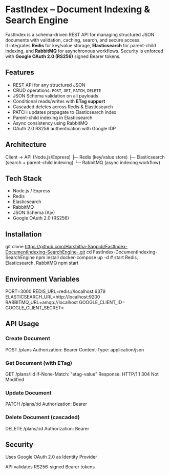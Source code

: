 # FastIndex – Document Indexing & Search Engine

FastIndex is a schema-driven REST API for managing structured JSON documents with validation, caching, search, and secure access.  
It integrates **Redis** for key/value storage, **Elasticsearch** for parent-child indexing, and **RabbitMQ** for asynchronous workflows. Security is enforced with **Google OAuth 2.0 (RS256)** signed Bearer tokens.



## Features
- REST API for any structured JSON
- CRUD operations: `POST`, `GET`, `PATCH`, `DELETE`
- JSON Schema validation on all payloads
- Conditional reads/writes with **ETag support**
- Cascaded deletes across Redis & Elasticsearch
- PATCH updates propagate to Elasticsearch index
- Parent-child indexing in Elasticsearch
- Async consistency using RabbitMQ
- OAuth 2.0 RS256 authentication with Google IDP


## Architecture
Client → API (Node.js/Express)
├─ Redis (key/value store)
├─ Elasticsearch (search + parent-child indexing)
└─ RabbitMQ (async indexing workflow)


## Tech Stack
- Node.js / Express
- Redis
- Elasticsearch
- RabbitMQ
- JSON Schema (Ajv)
- Google OAuth 2.0 (RS256)


## Installation
git clone https://github.com/Harshitha-Sappidi/FastIndex-DocumentIndexing-SearchEngine-.git
cd FastIndex-DocumentIndexing-SearchEngine
npm install
docker-compose up -d   # start Redis, Elasticsearch, RabbitMQ
npm start


## Environment Variables
PORT=3000
REDIS_URL=redis://localhost:6379
ELASTICSEARCH_URL=http://localhost:9200
RABBITMQ_URL=amqp://localhost
GOOGLE_CLIENT_ID=<your-client-id>
GOOGLE_CLIENT_SECRET=<your-client-secret>



## API Usage

### Create Document
POST /plans
Authorization: Bearer <token>
Content-Type: application/json

### Get Document (with ETag)
GET /plans/:id
If-None-Match: "etag-value"
Response:
HTTP/1.1 304 Not Modified

### Update Document
PATCH /plans/:id
Authorization: Bearer <token>

### Delete Document (cascaded)
DELETE /plans/:id
Authorization: Bearer <token>

## Security
Uses Google OAuth 2.0 as Identity Provider

API validates RS256-signed Bearer tokens
